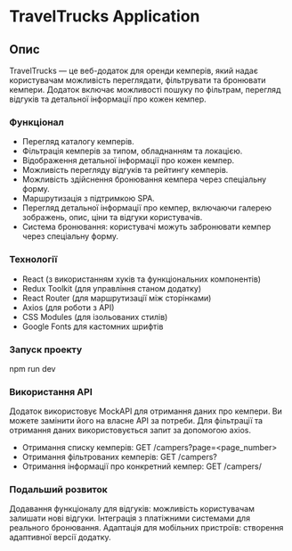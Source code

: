 # TravelTrucks Application

## Опис

TravelTrucks  — це веб-додаток для оренди кемперів, який надає користувачам можливість переглядати, фільтрувати та бронювати кемпери. Додаток включає можливості пошуку по фільтрам, перегляд відгуків та детальної інформації про кожен кемпер.

### Функціонал

- Перегляд каталогу кемперів.
- Фільтрація кемперів за типом, обладнанням та локацією.
- Відображення детальної інформації про кожен кемпер.
- Можливість перегляду відгуків та рейтингу кемперів.
- Можливість здійснення бронювання кемпера через спеціальну форму.
- Маршрутизація з підтримкою SPA.
- Перегляд детальної інформації про кемпер, включаючи галерею зображень, опис, ціни та відгуки користувачів.
- Система бронювання: користувачі можуть забронювати кемпер через спеціальну форму.

### Технології

- React (з використанням хуків та функціональних компонентів)
- Redux Toolkit (для управління станом додатку)
- React Router (для маршрутизації між сторінками)
- Axios (для роботи з API)
- CSS Modules (для ізольованих стилів)
- Google Fonts для кастомних шрифтів

### Запуск проекту

npm run dev

### Використання API

 Додаток використовує MockAPI для отримання даних про кемпери. Ви можете замінити його на власне API за потреби. Для фільтрації та отримання даних використовується запит за допомогою axios.

- Отримання списку кемперів:
GET /campers?page=<page_number>
- Отримання фільтрованих кемперів:
GET /campers?
- Отримання інформації про конкретний кемпер:
GET /campers/

### Подальший розвиток

Додавання функціоналу для відгуків: можливість користувачам залишати нові відгуки. Інтеграція з платіжними системами для реального бронювання. Адаптація для мобільних пристроїв: створення адаптивної версії додатку.
